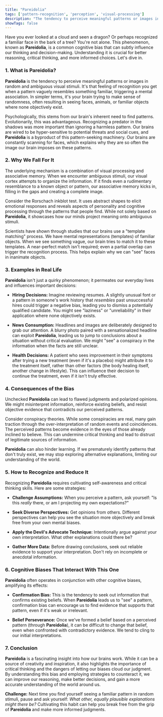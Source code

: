 ```yaml
---
title: "Pareidolia"
tags: ['pattern-recognition', 'perception', 'visual-processing']
description: "The tendency to perceive meaningful patterns or images in random or ambiguous visual stimuli."
showTags: false
---
```



Have you ever looked at a cloud and seen a dragon? Or perhaps recognized a familiar face in the bark of a tree? You're not alone. This phenomenon, known as **Pareidolia**, is a common cognitive bias that can subtly influence our thinking and decision-making. Understanding it is crucial for better reasoning, critical thinking, and more informed choices. Let's dive in.

### 1. What is Pareidolia?

**Pareidolia** is the tendency to perceive meaningful patterns or images in random and ambiguous visual stimuli. It's that feeling of recognition you get when a pattern vaguely resembles something familiar, triggering a mental association. In simpler terms, it's your brain trying to make sense of randomness, often resulting in seeing faces, animals, or familiar objects where none objectively exist.

Psychologically, this stems from our brain's inherent need to find patterns. Evolutionarily, this was advantageous. Recognizing a predator in the shadows was more important than ignoring a harmless pattern. Our brains are wired to be hyper-sensitive to potential threats and social cues, and **Pareidolia** is a byproduct of this pattern-seeking machinery. Our brains are constantly scanning for faces, which explains why they are so often the image our brain imposes on these patterns.

### 2. Why We Fall For It

The underlying mechanism is a combination of visual processing and associative memory. When we encounter ambiguous stimuli, our visual cortex attempts to organize the information. If it finds even a rudimentary resemblance to a known object or pattern, our associative memory kicks in, filling in the gaps and creating a complete image.

Consider the Rorschach inkblot test. It uses abstract shapes to elicit emotional responses and reveals aspects of personality and cognitive processing through the patterns that people find. While not solely based on **Pareidolia**, it showcases how our minds project meaning onto ambiguous stimuli.

Scientists have shown through studies that our brains use a "template matching" process. We have mental representations (templates) of familiar objects. When we see something vague, our brain tries to match it to these templates. A near-perfect match isn't required; even a partial overlap can trigger the recognition process. This helps explain why we can "see" faces in inanimate objects.

### 3. Examples in Real Life

**Pareidolia** isn't just a quirky phenomenon; it permeates our everyday lives and influences important decisions:

*   **Hiring Decisions:** Imagine reviewing resumes. A slightly unusual font or a pattern in someone's work history that *resembles* past unsuccessful hires could trigger a negative bias, leading you to dismiss a potentially qualified candidate. You might see "laziness" or "unreliability" in their application where none objectively exists.

*   **News Consumption:** Headlines and images are deliberately designed to grab our attention. A blurry photo paired with a sensationalized headline can exploit **Pareidolia**, leading us to jump to conclusions about a situation without critical evaluation. We might "see" a conspiracy in the information when the facts are still unclear.

*   **Health Decisions:** A patient who sees improvement in their symptoms after trying a new treatment (even if it's a placebo) might attribute it to the treatment itself, rather than other factors (the body healing itself, another change in lifestyle). This can influence their decision to continue the treatment, even if it isn't truly effective.

### 4. Consequences of the Bias

Unchecked **Pareidolia** can lead to flawed judgments and polarized opinions. We might misinterpret information, reinforce existing beliefs, and resist objective evidence that contradicts our perceived patterns.

Consider conspiracy theories. While some conspiracies are real, many gain traction through the over-interpretation of random events and coincidences. The perceived patterns become evidence in the eyes of those already inclined to believe. This can undermine critical thinking and lead to distrust of legitimate sources of information.

**Pareidolia** can also hinder learning. If we prematurely identify patterns that don't truly exist, we may stop exploring alternative explanations, limiting our understanding of the world.

### 5. How to Recognize and Reduce It

Recognizing **Pareidolia** requires cultivating self-awareness and critical thinking skills. Here are some strategies:

*   **Challenge Assumptions:** When you perceive a pattern, ask yourself: "Is this *really* there, or am I projecting my own expectations?"

*   **Seek Diverse Perspectives:** Get opinions from others. Different perspectives can help you see the situation more objectively and break free from your own mental biases.

*   **Apply the Devil's Advocate Technique:** Intentionally argue against your own interpretation. What other explanations could there be?

*   **Gather More Data:** Before drawing conclusions, seek out reliable evidence to support your interpretation. Don't rely on incomplete or anecdotal information.

### 6. Cognitive Biases That Interact With This One

**Pareidolia** often operates in conjunction with other cognitive biases, amplifying its effects:

*   **Confirmation Bias:** This is the tendency to seek out information that confirms existing beliefs. When **Pareidolia** leads us to "see" a pattern, confirmation bias can encourage us to find evidence that supports that pattern, even if it's weak or irrelevant.

*   **Belief Perseverance:** Once we've formed a belief based on a perceived pattern (through **Pareidolia**), it can be difficult to change that belief, even when confronted with contradictory evidence. We tend to cling to our initial interpretations.

### 7. Conclusion

**Pareidolia** is a fascinating insight into how our brains work. While it can be a source of creativity and inspiration, it also highlights the importance of critical thinking and the dangers of letting our biases cloud our judgment. By understanding this bias and employing strategies to counteract it, we can improve our reasoning, make better decisions, and gain a more accurate understanding of the world around us.

**Challenge:** Next time you find yourself seeing a familiar pattern in random stimuli, pause and ask yourself: *What other, equally plausible explanations might there be?* Cultivating this habit can help you break free from the grip of **Pareidolia** and make more informed judgments.

